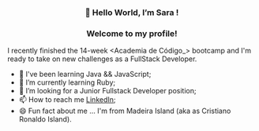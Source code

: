 ### <p align="center">👋 Hello World, I’m Sara ! </p>
###  <p align="center"> Welcome to my profile! </p>

I recently finished the 14-week <Academia de Código_> bootcamp and I'm ready to take on new challenges as a FullStack Developer.

- 👀 I've been learning Java && JavaScript;
- 🌱 I’m currently learning Ruby;
- 💞️ I’m looking for a Junior Fullstack Developer position;
- 📫 How to reach me [LinkedIn](https://www.linkedin.com/in/sararelva/);
- 😄 Fun fact about me ... I'm from Madeira Island (aka as Cristiano Ronaldo Island).
